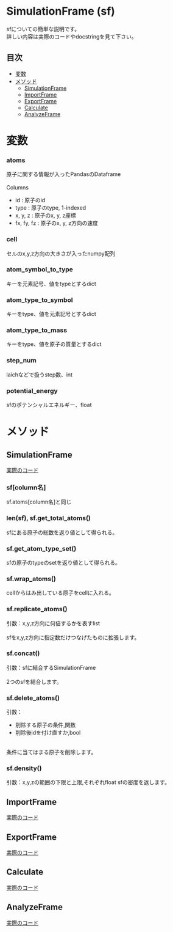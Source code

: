 # SimulationFrame (sf)
sfについての簡単な説明です。<br>
詳しい内容は実際のコードやdocstringを見て下さい。

## 目次
- [変数](#anchor1)<br>
- [メソッド](#anchor2)
  - [SimulationFrame](#anchor3)
  - [ImportFrame](#anchor4)
  - [ExportFrame](#anchor5)
  - [Calculate](#anchor6)
  - [AnalyzeFrame](#anchor7)
<a id="anchor1"></a>
# 変数 
### atoms
原子に関する情報が入ったPandasのDataframe<br><br>
Columns
- id : 原子のid
- type : 原子のtype, 1-indexed
- x, y, z : 原子のx, y, z座標
- fx, fy, fz : 原子のx, y, z方向の速度 
### cell
セルのx,y,z方向の大きさが入ったnumpy配列
### atom_symbol_to_type
キーを元素記号、値をtypeとするdict
### atom_type_to_symbol
キーをtype、値を元素記号とするdict
### atom_type_to_mass
キーをtype、値を原子の質量とするdict
### step_num
laichなどで扱うstep数、int
### potential_energy
sfのポテンシャルエネルギー、float
<a id="anchor2"></a>
# メソッド
<a id="anchor3"></a>
## SimulationFrame 
[実際のコード](https://github.com/kainakajima11/limda/blob/main/src/limda/SimulationFrame.py)

### sf[column名]
sf.atoms[column名]と同じ

### len(sf), sf.get_total_atoms()
sfにある原子の総数を返り値として得られる。

### sf.get_atom_type_set()
sfの原子のtypeのsetを返り値として得られる。

### sf.wrap_atoms()
cellからはみ出している原子をcellに入れる。

### sf.replicate_atoms()
引数：x,y,z方向に何倍するかを表すlist<br><br>
sfをx,y,z方向に指定数だけつなげたものに拡張します。

### sf.concat()
引数：sfに結合するSimulationFrame<br><br>
2つのsfを結合します。

### sf.delete_atoms()
引数：
- 削除する原子の条件,関数
- 削除後idを付け直すか,bool
<br>
条件に当てはまる原子を削除します。

### sf.density()
引数：x,y,zの範囲の下限と上限,それぞれfloat
sfの密度を返します。
<a id="anchor4"></a>
## ImportFrame
[実際のコード](https://github.com/kainakajima11/limda/blob/main/src/limda/import_frame.py)
<a id="anchor5"></a>
## ExportFrame
[実際のコード](https://github.com/kainakajima11/limda/blob/main/src/limda/export_frame.py)
<a id="anchor6"></a>
## Calculate
[実際のコード](https://github.com/kainakajima11/limda/blob/main/src/limda/calculate.py)
<a id="anchor7"></a>
## AnalyzeFrame
[実際のコード](https://github.com/kainakajima11/limda/blob/main/src/limda/analysis_frame.py)
